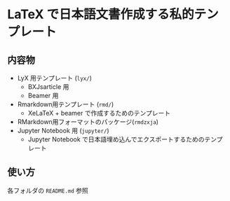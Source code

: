 # LaTeX で日本語文書作成する私的テンプレート

## 内容物
* LyX 用テンプレート (`lyx/`)
	+ BXJsarticle 用
	+ Beamer 用
* Rmarkdown用テンプレート (`rmd/`)
	+ XeLaTeX + beamer で作成するためのテンプレート
* RMarkdown用フォーマットのパッケージ(`rmdzxja`)
* Jupyter Notebook 用 (`jupyter/`)
	+ Jupyter Notebook で日本語埋め込んでエクスポートするためのテンプレート

## 使い方
各フォルダの `README.md` 参照

